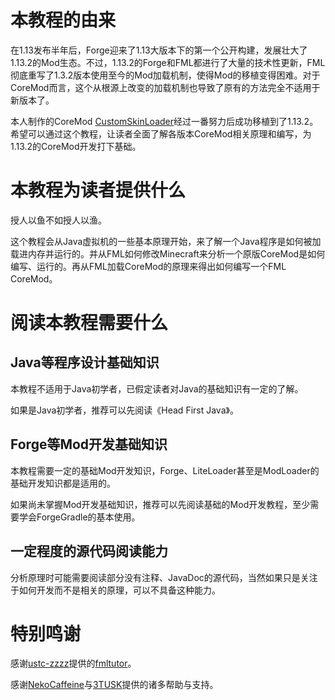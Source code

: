 # 本教程的由来

在1.13发布半年后，Forge迎来了1.13大版本下的第一个公开构建，发展壮大了1.13.2的Mod生态。不过，1.13.2的Forge和FML都进行了大量的技术性更新，FML彻底重写了1.3.2版本使用至今的Mod加载机制，使得Mod的移植变得困难。对于CoreMod而言，这个从根源上改变的加载机制也导致了原有的方法完全不适用于新版本了。

本人制作的CoreMod [CustomSkinLoader](https://github.com/xfl03/MCCustomSkinLoader)经过一番努力后成功移植到了1.13.2。希望可以通过这个教程，让读者全面了解各版本CoreMod相关原理和编写，为1.13.2的CoreMod开发打下基础。

# 本教程为读者提供什么

授人以鱼不如授人以渔。

这个教程会从Java虚拟机的一些基本原理开始，来了解一个Java程序是如何被加载进内存并运行的。并从FML如何修改Minecraft来分析一个原版CoreMod是如何编写、运行的。再从FML加载CoreMod的原理来得出如何编写一个FML CoreMod。

# 阅读本教程需要什么

## Java等程序设计基础知识

本教程不适用于Java初学者，已假定读者对Java的基础知识有一定的了解。

如果是Java初学者，推荐可以先阅读《Head First Java》。

## Forge等Mod开发基础知识

本教程需要一定的基础Mod开发知识，Forge、LiteLoader甚至是ModLoader的基础开发知识都是适用的。

如果尚未掌握Mod开发基础知识，推荐可以先阅读基础的Mod开发教程，至少需要学会ForgeGradle的基本使用。

## 一定程度的源代码阅读能力

分析原理时可能需要阅读部分没有注释、JavaDoc的源代码，当然如果只是关注于如何开发而不是相关的原理，可以不具备这种能力。

# 特别鸣谢

感谢[ustc-zzzz](https://github.com/ustc-zzzz)提供的[fmltutor](https://fmltutor.ustc-zzzz.net/)。

感谢[NekoCaffeine](https://github.com/NekoCaffeine)与[3TUSK](https://github.com/3TUSK)提供的诸多帮助与支持。
